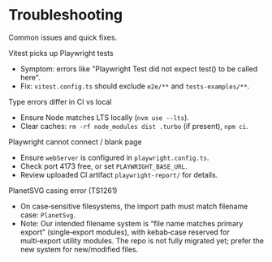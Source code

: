 # Troubleshooting

Common issues and quick fixes.

Vitest picks up Playwright tests

- Symptom: errors like "Playwright Test did not expect test() to be called here".
- Fix: `vitest.config.ts` should exclude `e2e/**` and `tests-examples/**`.

Type errors differ in CI vs local

- Ensure Node matches LTS locally (`nvm use --lts`).
- Clear caches: `rm -rf node_modules dist .turbo` (if present), `npm ci`.

Playwright cannot connect / blank page

- Ensure `webServer` is configured in `playwright.config.ts`.
- Check port 4173 free, or set `PLAYWRIGHT_BASE_URL`.
- Review uploaded CI artifact `playwright-report/` for details.

PlanetSVG casing error (TS1261)

- On case‑sensitive filesystems, the import path must match filename case: `PlanetSvg`.
- Note: Our intended filename system is “file name matches primary export” (single‑export modules), with kebab‑case reserved for multi‑export utility modules. The repo is not fully migrated yet; prefer the new system for new/modified files.
